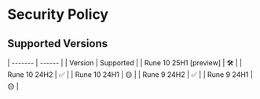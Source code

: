 # Security Policy

## Supported Versions
| ------- | ------ |
| Version | Supported          |
| Rune 10 25H1 [preview] | 🛠️ |
| Rune 10 24H2 | :white_check_mark: |
| Rune 10 24H1 | 🟡 |
| Rune 9 24H2 | :white_check_mark: |
| Rune 9 24H1 | 🟡 |

